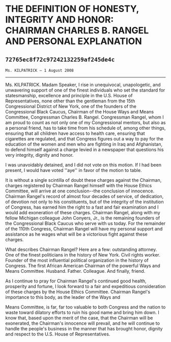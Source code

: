 # THE DEFINITION OF HONESTY, INTEGRITY AND HONOR: CHAIRMAN CHARLES B.  RANGEL AND PERSONAL EXPLANATION
## `72765ec8f72c97242132259af245de4c`
`Ms. KILPATRICK — 1 August 2008`

---


Ms. KILPATRICK. Madam Speaker, I rise in unequivocal, unapologetic, 
and unwavering support of one of the finest individuals who set the 
standard for statesmanship, excellence and principle in the U.S. House 
of Representatives, none other than the gentleman from the 15th 
Congressional District of New York, one of the founders of the 
Congressional Black Caucus, Chairman of the House Ways and Means 
Committee, Congressman Charles B. Rangel. Congressman Rangel, whom I am 
proud to count as not only one of my Congressional mentors, but also as 
a personal friend, has to take time from his schedule of, among other 
things, ensuring that all children have access to health care, ensuring 
that cigarettes are regulated, and that Congress figures out a way to 
pay for the education of the women and men who are fighting in Iraq and 
Afghanistan, to defend himself against a charge levied in a newspaper 
that questions his very integrity, dignity and honor.

I was unavoidably detained, and I did not vote on this motion. If I 
had been present, I would have voted ''aye'' in favor of the motion to 
table.

It is without a single scintilla of doubt these charges against the 
Chairman, charges registered by Chairman Rangel himself with the House 
Ethics Committee, will arrive at one conclusion--the conclusion of 
innocence. Chairman Rangel's record of almost four decades of service, 
of dedication, of devotion not only to his constituents, but of the 
integrity of the institution of Congress, has earned him the right to a 
fast and fair examination and I would add exoneration of these charges. 
Chairman Rangel, along with my fellow Michigan colleague John Conyers, 
Jr., is the remaining founders of the Congressional Black Caucus who 
serve with us today. For the remainder of the 110th Congress, Chairman 
Rangel will have my personal support and assistance as he wages what 
will be a victorious fight against these charges.

What describes Chairman Rangel? Here are a few: outstanding attorney. 
One of the finest politicians in the history of New York. Civil rights 
worker. Founder of the most influential political organization in the 
history of Congress. The first African American Chairman of the 
powerful Ways and Means Committee. Husband. Father. Colleague. And 
finally, friend.

As I continue to pray for Chairman Rangel's continued good health, 
prosperity and fortune, I look forward to a fair and expeditious 
consideration of these charges by the House Ethics Committee. Chairman 
Rangel's importance to this body, as the leader of the Ways and


Means Committee, is far, far too valuable to both Congress and the 
nation to waste toward dilatory efforts to ruin his good name and bring 
him down. I know that, based upon the merit of the case, that the 
Chairman will be exonerated, the Chairman's innocence will prevail, and 
he will continue to handle the people's business in the manner that has 
brought honor, dignity and respect to the U.S. House of 
Representatives.
